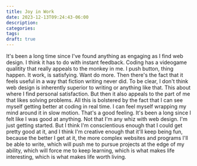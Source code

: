 ```yaml
---
title: Joy in Work
date: 2023-12-13T09:24:43-06:00
description:
categories:
tags:
draft: true
---
```


It's been a long time since I've found anything as engaging as I find web design. I think it has to do with instant feedback. Coding has a videogame qualitity that really appeals to the monkey in me. I push button, thing happen. It work, is satisfying. Want do more. Then there's the fact that it feels useful in a way that fiction writing never did. To be clear, I don't think web design is inherently superior to writing or anything like that. This about where I find personal satisfaction. But then it also appeals to the part of me that likes solving problems. All this is bolstered by the fact that I can see myself getting better at coding in real time. I can feel myself wrapping my mind around it in slow motion. That's a good feeling. It's been a long since I felt like I was good at anything. Not that I'm any whiz with web design. I'm just getting started. But I think I'm conscientious enough that I could get pretty good at it, and I think I'm creative enough that it'll keep being fun, because the better I get at it, the more complex websites and programs I'll be able to write, which will push me to pursue projects at the edge of my ability, which will force me to keep learning, which is what makes life interesting, which is what makes life worth living.
